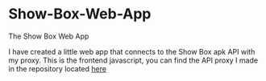 # Show-Box-Web-App
The Show Box Web App

  I have created a little web app that connects to the Show Box apk API with my proxy. This is the frontend javascript, you can find the API proxy I made in the repository located [here](https://github.com/Bunnbuns/api-proxy-for-showbox)
